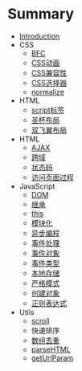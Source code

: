 # Summary

* [Introduction](README.md)
* CSS
   * [BFC](BFC.md)
   * [CSS动画](CSS动画.md)
   * [CSS兼容性](CSS兼容性.md)
   * [CSS选择器](CSS选择器.md)
   * [normalize](normalize.md)
* HTML
   * [script标签](script标签.md)
   * [圣杯布局](圣杯布局.html)
   * [双飞翼布局](双飞翼布局.html)
* HTML
   * [AJAX](AJAX.md)
   * [跨域](跨域.md)
   * [状态码](状态码.md)
   * [访问页面过程](访问页面过程.md)
* JavaScript
   * [DOM](DOM.md)
   * [继承](继承.md)
   * [this](this.md)
   * [模块化](模块化.md)
   * [异步编程](异步编程.md)
   * [事件处理](事件处理.md)
   * [事件对象](事件对象.md)
   * [事件类型](事件类型.md)
   * [本地存储](本地存储)
   * [严格模式](严格模式.md)
   * [创建对象](创建对象.md)
   * [正则表达式](正则表达式.md)
* Utils
   * [scroll](scroll.js)
   * 快速排序
   * [数组去重](数组去重.js)
   * [parseHTML](parseHTML.js)
   * [getUrlParam](getUrlParam.js)

